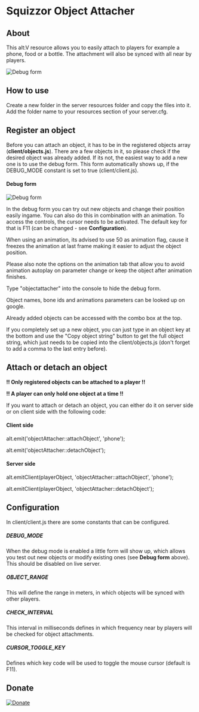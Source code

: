 # Squizzor Object Attacher


## About
This alt:V resource allows you to easily attach to players for example a phone, food or a bottle. The attachment will also be synced with all near by players.

![Debug form](https://github.com/Squizzor/SquizzorObjectAttacher/images/preview.png)

## How to use
Create a new folder in the server resources folder and copy the files into it. Add the folder name to your resources section of your server.cfg.

## Register an object
Before you can attach an object, it has to be in the registered objects array (**client/objects.js**). There are a few objects in it, so please check if the desired object was already added. If its not, the easiest way to add a new one is to use the debug form. This form automatically shows up, if the DEBUG_MODE constant is set to true (client/client.js).

#### Debug form

![Debug form](https://github.com/Squizzor/SquizzorObjectAttacher/images/debug.png)

In the debug form you can try out new objects and change their position easily ingame. You can also do this in combination with an animation. To access the controls, the cursor needs to be activated. The default key for that is F11 (can be changed - see **Configuration**).

When using an animation, its advised to use 50 as animation flag, cause it freezes the animation at last frame making it easier to adjust the object position.

Please also note the options on the animation tab that allow you to avoid animation autoplay on parameter change or keep the object after animation finishes.

Type "objectattacher" into the console to hide the debug form.

Object names, bone ids and animations parameters can be looked up on google.

Already added objects can be accessed with the combo box at the top. 

If you completely set up a new object, you can just type in an object key at the bottom and use the "Copy object string" button to get the full object string, which just needs to be copied into the client/objects.js (don't forget to add a comma to the last entry before).

## Attach or detach an object
**!! Only registered objects can be attached to a player !!**

**!! A player can only hold one object at a time !!**

If you want to attach or detach an object, you can either do it on server side or on client side with the following code:

#### Client side
alt.emit('objectAttacher::attachObject', 'phone');

alt.emit('objectAttacher::detachObject');

#### Server side
alt.emitClient(playerObject, 'objectAttacher::attachObject', 'phone');

alt.emitClient(playerObject, 'objectAttacher::detachObject');

## Configuration

In client/client.js there are some constants that can be configured. 

##### DEBUG_MODE
When the debug mode is enabled a little form will show up, which allows you test out new objects or modify existing ones (see **Debug form** above). This should be disabled on live server.

##### OBJECT_RANGE
This will define the range in meters, in which objects will be synced with other players.

##### CHECK_INTERVAL
This interval in milliseconds defines in which frequency near by players will be checked for object attachments.

##### CURSOR_TOGGLE_KEY
Defines which key code will be used to toggle the mouse cursor (default is F11). 

## Donate
[![Donate](https://img.shields.io/badge/Donate-PayPal-green.svg)](https://www.paypal.com/donate?hosted_button_id=DF9G7JCFMCBA6)